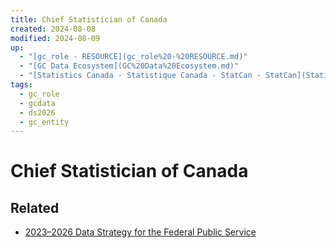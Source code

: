 ```yaml
---
title: Chief Statistician of Canada
created: 2024-08-08
modified: 2024-08-09
up:
  - "[gc_role - RESOURCE](gc_role%20-%20RESOURCE.md)"
  - "[GC Data Ecosystem](GC%20Data%20Ecosystem.md)"
  - "[Statistics Canada - Statistique Canada - StatCan - StatCan](Statistics%20Canada%20-%20Statistique%20Canada%20-%20StatCan%20-%20StatCan.md)"
tags:
  - gc_role
  - gcdata
  - ds2026
  - gc_entity
---
```

# Chief Statistician of Canada
## Related
- [2023–2026 Data Strategy for the Federal Public Service](./docs/2023%E2%80%932026%20Data%20Strategy%20for%20the%20Federal%20Public%20Service.md)

